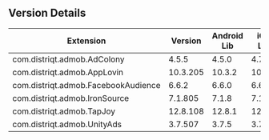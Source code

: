 ## Version Details

| Extension | Version | Android Lib | iOS Lib |
| --- | --- | --- | --- |
| com.distriqt.admob.AdColony | 4.5.5 | 4.5.0 | 4.7.0 |
| com.distriqt.admob.AppLovin | 10.3.205 | 10.3.2 | 10.3.4 |
| com.distriqt.admob.FacebookAudience | 6.6.2 | 6.6.0 | 6.6.0 |
| com.distriqt.admob.IronSource | 7.1.805 | 7.1.8 | 7.1.8 |
| com.distriqt.admob.TapJoy | 12.8.108 | 12.8.1 | 12.8.1 |
| com.distriqt.admob.UnityAds | 3.7.507 | 3.7.5 | 3.7.5 |
